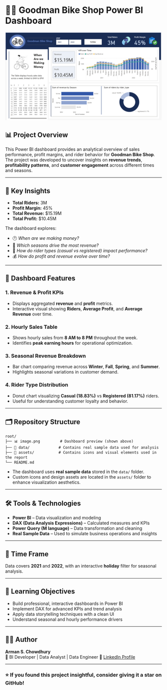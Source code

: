 # 🚴‍♂️ Goodman Bike Shop Power BI Dashboard

![Dashboard Preview](./image.png)

## 📊 Project Overview

This Power BI dashboard provides an analytical overview of sales performance, profit margins, and rider behavior for **Goodman Bike Shop**.  
The project was developed to uncover insights on **revenue trends**, **profitability patterns**, and **customer engagement** across different times and seasons.

---

## 🧠 Key Insights

- **Total Riders:** 3M  
- **Profit Margin:** 45%  
- **Total Revenue:** $15.19M  
- **Total Profit:** $10.45M  

The dashboard explores:
- 🕐 *When are we making money?*  
- 📅 *Which seasons drive the most revenue?*  
- 🚴 *How do rider types (casual vs registered) impact performance?*  
- 💰 *How do profit and revenue evolve over time?*  

---

## 🧩 Dashboard Features

### 1. **Revenue & Profit KPIs**
- Displays aggregated **revenue** and **profit** metrics.
- Interactive visual showing **Riders**, **Average Profit**, and **Average Revenue** over time.

### 2. **Hourly Sales Table**
- Shows hourly sales from **8 AM to 8 PM** throughout the week.
- Identifies **peak earning hours** for operational optimization.

### 3. **Seasonal Revenue Breakdown**
- Bar chart comparing revenue across **Winter**, **Fall**, **Spring**, and **Summer**.
- Highlights seasonal variations in customer demand.

### 4. **Rider Type Distribution**
- Donut chart visualizing **Casual (18.83%)** vs **Registered (81.17%)** riders.
- Useful for understanding customer loyalty and behavior.

---

## 🗂️ Repository Structure

```plaintext
root/
├── 📊 image.png         # Dashboard preview (shown above)
├── 📁 data/             # Contains real sample data used for analysis
├── 📁 assets/           # Contains icons and visual elements used in the report
└── README.md
```

- The dashboard uses **real sample data** stored in the `data/` folder.
- Custom icons and design assets are located in the `assets/` folder to enhance visualization aesthetics.

---

## 🛠️ Tools & Technologies

- **Power BI** – Data visualization and modeling  
- **DAX (Data Analysis Expressions)** – Calculated measures and KPIs  
- **Power Query (M language)** – Data transformation and cleaning  
- **Real Sample Data** – Used to simulate business operations and insights  

---

## 📅 Time Frame

Data covers **2021** and **2022**, with an interactive **holiday** filter for seasonal analysis.

---

## 🎯 Learning Objectives

- Build professional, interactive dashboards in Power BI  
- Implement DAX for advanced KPIs and trend analysis  
- Apply data storytelling techniques with a clean UI  
- Understand seasonal and hourly performance drivers  

---

## 👨‍💻 Author

**Arman S. Chowdhury**  
📍 BI Developer | Data Analyst | Data Engineer 
🔗 [LinkedIn Profile](https://www.linkedin.com/in/arman-sakif-09/)  

---

### ⭐ If you found this project insightful, consider giving it a star on GitHub!
